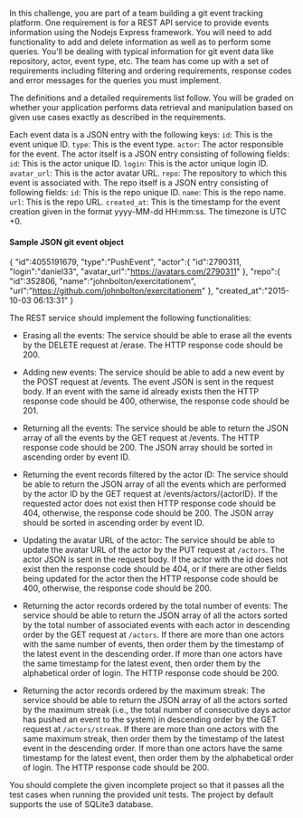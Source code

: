 In this challenge, you are part of a team building a git event tracking platform. One requirement is for a REST API service to provide events information using the Nodejs Express framework. You will need to add functionality to add and delete information as well as to perform some queries. You'll be dealing with typical information for git event data like repository, actor, event type, etc. The team has come up with a set of requirements including filtering and ordering requirements, response codes and error messages for the queries you must implement.

The definitions and a detailed requirements list follow. You will be graded on whether your application performs data retrieval and manipulation based on given use cases exactly as described in the requirements.

Each event data is a JSON entry with the following keys:
`id`: This is the event unique ID.
`type`: This is the event type.
`actor`: The actor responsible for the event. The actor itself is a JSON entry consisting of following fields:
  `id`: This is the actor unique ID.
  `login`: This is the actor unique login ID.
  `avatar_url`: This is the actor avatar URL.
`repo`: The repository to which this event is associated with. The repo itself is a JSON entry consisting of following fields:
  `id`: This is the repo unique ID.
  `name`: This is the repo name.
  `url`: This is the repo URL.
`created_at`: This is the timestamp for the event creation given in the format yyyy-MM-dd HH:mm:ss. The timezone is UTC +0.

#### Sample JSON git event object
{
  "id":4055191679,
  "type":"PushEvent",
  "actor":{
    "id":2790311,
    "login":"daniel33",
    "avatar_url":"https://avatars.com/2790311"
  },
  "repo":{
    "id":352806,
    "name":"johnbolton/exercitationem",
    "url":"https://github.com/johnbolton/exercitationem"
  },
  "created_at":"2015-10-03 06:13:31"
}


The REST service should implement the following functionalities:

+ Erasing all the events: The service should be able to erase all the events by the DELETE request at /erase. The HTTP response code should be 200.

+ Adding new events: The service should be able to add a new event by the POST request at /events. The event JSON is sent in the request body. If an event with the same id already exists then the HTTP response code should be 400, otherwise, the response code should be 201.

+ Returning all the events: The service should be able to return the JSON array of all the events by the GET request at /events. The HTTP response code should be 200. The JSON array should be sorted in ascending order by event ID.

+ Returning the event records filtered by the actor ID: The service should be able to return the JSON array of all the events which are performed by the actor ID by the GET request at /events/actors/{actorID}. If the requested actor does not exist then HTTP response code should be 404, otherwise, the response code should be 200. The JSON array should be sorted in ascending order by event ID.

+ Updating the avatar URL of the actor: The service should be able to update the avatar URL of the actor by the PUT request at `/actors`. The actor JSON is sent in the request body. If the actor with the id does not exist then the response code should be 404, or if there are other fields being updated for the actor then the HTTP response code should be 400, otherwise, the response code should be 200.

+ Returning the actor records ordered by the total number of events: The service should be able to return the JSON array of all the actors sorted by the total number of associated events with each actor in descending order by the GET request at `/actors`. If there are more than one actors with the same number of events, then order them by the timestamp of the latest event in the descending order. If more than one actors have the same timestamp for the latest event, then order them by the alphabetical order of login. The HTTP response code should be 200.

+ Returning the actor records ordered by the maximum streak: The service should be able to return the JSON array of all the actors sorted by the maximum streak (i.e., the total number of consecutive days actor has pushed an event to the system) in descending order by the GET request at `/actors/streak`. If there are more than one actors with the same maximum streak, then order them by the timestamp of the latest event in the descending order. If more than one actors have the same timestamp for the latest event, then order them by the alphabetical order of login. The HTTP response code should be 200.


You should complete the given incomplete project so that it passes all the test cases when running the provided unit tests. The project by default supports the use of SQLite3 database.
